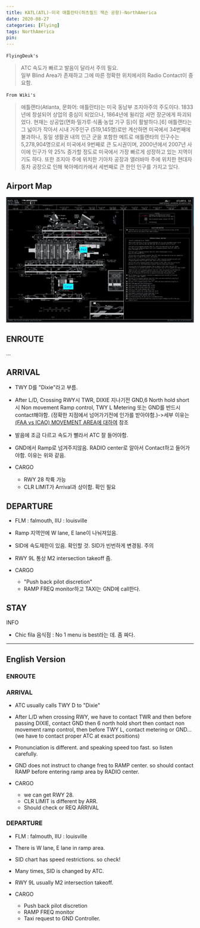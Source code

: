 ```yaml
---
title: KATL(ATL)-미국 애틀란타(하츠필드 잭슨 공항)-NorthAmerica
date: 2020-08-27
categories: [Flying]
tags: NorthAmerica
pin:
---
```

`FlyingDeuk's`
>ATC 속도가 빠르고 발음이 달라서 주의 필요. <br>
일부 Blind Area가 존재하고 그에 따른 정확한 위치에서의 Radio Contact이 중요함.

`From Wiki's`
>애틀랜타(Atlanta, 문화어: 애틀란타)는 미국 동남부 조지아주의 주도이다. 1833년에 창설되어 상업의 중심이 되었으나, 1864년에 윌리엄 셔먼 장군에게 파괴되었다. 현재는 상공업(면화·밀가루·식품·농업 기구 등)이 활발하다.[6] 애틀랜타는 그 넓이가 작아서 시내 거주인구 (519,145명)로만 계산하면 미국에서 34번째에 불과하나, 동일 생활권 내의 인근 군을 포함한 메트로 애틀랜타의 인구수는 5,278,904명으로서 미국에서 9번째로 큰 도시권이며, 2000년에서 2007년 사이에 인구가 약 25% 증가할 정도로 미국에서 가장 빠르게 성장하고 있는 지역이기도 하다. 또한 조지아 주에 위치한 기아차 공장과 앨러바마 주에 위치한 현대자동차 공장으로 인해 북아메리카에서 세번째로 큰 한인 인구를 가지고 있다.

## Airport Map
![atl](/img/flying/airport/atl_ap.jpg)

## ENROUTE
...

## ARRIVAL
- TWY D를 "Dixie"라고 부름.
- After L/D, Crossing RWY시 TWR, DIXIE 지나기전 GND,6 North hold short시 Non movement Ramp control, TWY L Metering 또는 GND를 반드시 contact해야함. (정확한 지점에서 넘어가기전에 인가를 받아야함.)->세부 이유는 [(FAA vs ICAO) MOVEMENT AREA에 대하여](/posts/movement/) 참조
- 발음에 조금 다르고 속도가 빨라서 ATC 잘 들어야함.
- GND에서 Ramp로 넘겨주지않음. RADIO center로 알아서 Contact하고 들어가야함. 이유는 위와 같음.

- CARGO
  - RWY 28 착륙 가능
  - CLR LIMIT가 Arrival과 상이함. 확인 필요

## DEPARTURE
- FLM : falmouth, IIU : louisville
- Ramp 지역안에 W lane, E lane이 나눠져있음.
- SID에 속도제한이 있음. 확인할 것. SID가 빈번하게 변경됨. 주의
- RWY 9L 통상 M2 intersection takeoff 줌.

- CARGO
  - "Push back pilot discretion"
  - RAMP FREQ monitor하고 TAXI는 GND에 call한다.

## STAY

INFO
- Chic fila 음식점 : No 1 menu is best라는 데. 좀 짜다.

------------
## English Version

### ENROUTE


### ARRIVAL
- ATC usually calls TWY D to "Dixie"
- After L/D when crossing RWY, we have to contact TWR and then
 before passing DIXIE, contact GND then
 6 north hold short then contact non movement ramp control, then
 before TWY L, contact metering or GND...
 (we have to contact proper ATC at exact positions)
- Pronunciation is different. and speaking speed too fast. so listen carefully.
- GND does not instruct to change freq to RAMP center. so should contact RAMP before entering ramp area by RADIO center.

- CARGO
  - we can get RWY 28.<br>
  - CLR LIMIT is different by ARR.<br>
  - Should check or REQ ARRIVAL




### DEPARTURE
- FLM : falmouth, IIU : louisville
- There is W lane, E lane in ramp area.
- SID chart has speed restrictions. so check!
- Many times, SID is changed by ATC.
- RWY 9L usually M2 intersection takeoff.

- CARGO
  - Push back pilot discretion <br>
  - RAMP FREQ monitor<br>
  - Taxi request to GND Controller.
